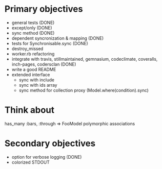 Primary objectives
======================================
* general tests (DONE)
* except/only (DONE)
* sync method (DONE)
* dependent syncronization & mapping (DONE)
* tests for Synchronisable.sync (DONE)
* destroy_missed
* worker.rb refactoring
* integrate with travis, stillmaintained, gemnasium,
  codeclimate, coveralls, inch-pages, codersclan (DONE)
* write a good README
* extended interface
  * sync with include
  * sync with ids array
  * sync method for collection proxy (Model.where(condition).sync)

Think about
======================================
has_many :bars, :through => FooModel
polymorphic associations

Secondary objectives
======================================
* option for verbose logging (DONE)
* colorized STDOUT
